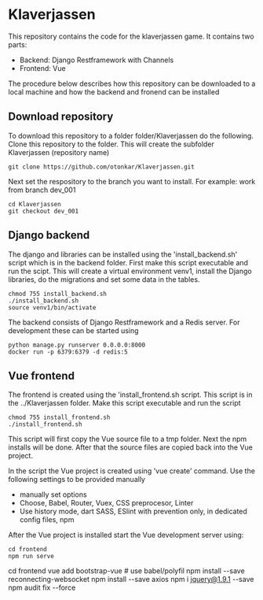 # Klaverjassen

This repository contains the code for the klaverjassen game.
It contains two parts:

* Backend: Django Restframework with Channels
* Frontend: Vue

The procedure below describes how this repository can be downloaded to a local machine 
and how the backend and fronend can be installed

## Download repository
To download this repository to a folder folder/Klaverjassen do the following.
Clone this repository to the folder. This will create the subfolder Klaverjassen (repository name)
```console
git clone https://github.com/otonkar/Klaverjassen.git
```

Next set the respository to the branch you want to install.
For example: work from branch dev_001
```console
cd Klaverjassen
git checkout dev_001
```

## Django backend
The django and libraries can be installed using the 'install_backend.sh' script which is in the backend folder. First make this script executable and run the scipt.
This will create a virtual environment venv1, install the Django libraries, do the migrations and set some data in the tables.

```console
chmod 755 install_backend.sh
./install_backend.sh
source venv1/bin/activate
```

The backend consists of Django Restframework and a Redis server.
For development these can be started using

```console
python manage.py runserver 0.0.0.0:8000
docker run -p 6379:6379 -d redis:5
```

## Vue frontend
The frontend is created using the 'install_frontend.sh script.
This script is in the ../Klaverjassen folder.
Make this script executable and run the script
```console
chmod 755 install_frontend.sh
./install_frontend.sh
```

This script will first copy the Vue source file to a tmp folder.
Next the npm installs will be done.
After that the source files are copied back into the Vue project.

In the script the Vue project is created using 'vue create' command.
Use the following settings to be provided manually
* manually set options
* Choose, Babel, Router, Vuex, CSS preprocesor, Linter
* Use history mode, dart SASS, ESlint with prevention only, in dedicated config files, npm

After the Vue project is installed start the Vue development server using:

```console
cd frontend
npm run serve
```

cd frontend
vue add bootstrap-vue                       # use babel/polyfil
npm install --save reconnecting-websocket
npm install --save axios
npm i jquery@1.9.1 --save
npm audit fix --force 
